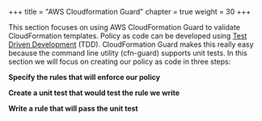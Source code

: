 +++
title = "AWS Cloudformation Guard"
chapter = true
weight = 30
+++

This section focuses on using AWS CloudFormation Guard to validate CloudFormation templates. Policy as code can be developed using [Test Driven Development](https://en.wikipedia.org/wiki/Test-driven_development) (TDD). CloudFormation Guard makes this really easy because the command line utility (cfn-guard) supports unit tests. In this section we will focus on creating our policy as code in three steps:

**Specify the rules that will enforce our policy**
   
**Create a unit test that would test the rule we write**
   
**Write a rule that will pass the unit test**
